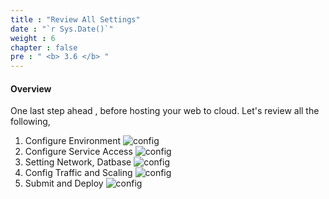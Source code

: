 ```yaml
---
title : "Review All Settings"
date : "`r Sys.Date()`"
weight : 6
chapter : false
pre : " <b> 3.6 </b> "
---
```


#### Overview 
One last step ahead , before hosting your web to cloud. Let's review all the following,

1. Configure Environment ![config](/images/3-deploy-ebs-application/3.6-review-setting/ebs%20(1).jpg?width=60pc)
2. Configure Service Access ![config](/images/3-deploy-ebs-application/3.6-review-setting/ebs%20(2).jpg?width=60pc)
3. Setting Network, Datbase ![config](/images/3-deploy-ebs-application/3.6-review-setting/ebs%20(3).jpg?width=60pc)
4. Config Traffic and Scaling ![config](/images/3-deploy-ebs-application/3.6-review-setting/ebs%20(4).jpg?width=60pc)
5. Submit and Deploy ![config](/images/3-deploy-ebs-application/3.6-review-setting/ebs%20(5).jpg?width=60pc)